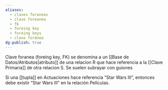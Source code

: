```yaml
---
aliases:
  - claves foraneas
  - clave foreanea
  - fk
  - foreing key
  - foreing keys
  - clave foránea
dg-publish: true
---
```

Clave foranea (foreing key, FK) se denomina a un [[Base de Datos/Atributos|atributo]] de una relacion R que hace referencia a la [[Clave Primaria]] de otra relacion S. Se suelen subrayar con guiones

Si una [[tupla]] en Actuaciones hace referencia “Star Wars III”, entonces debe existir “Star Wars III” en la relación Películas.